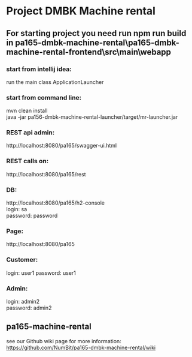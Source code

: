 # Project DMBK Machine rental

## For starting project you need run npm run build in pa165-dmbk-machine-rental\pa165-dmbk-machine-rental-frontend\src\main\webapp

### start from intellij idea:
run the main class ApplicationLauncher

### start from command line:
mvn clean install  
java -jar pa156-dmbk-machine-rental-launcher/target/mr-launcher.jar


### REST api admin:
http://localhost:8080/pa165/swagger-ui.html  

### REST calls on:
http://localhost:8080/pa165/rest  

### DB:
http://localhost:8080/pa165/h2-console  
login: sa  
password: password  


### Page:
http://localhost:8080/pa165  

### Customer:  
login: user1
password: user1  

### Admin:   
login: admin2  
password: admin2 

## pa165-machine-rental
see our Github wiki page for more information:
https://github.com/NumBit/pa165-dmbk-machine-rental/wiki

